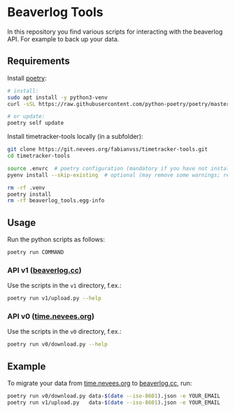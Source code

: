 # Beaverlog Tools

In this repository you find various scripts for interacting with the beaverlog API. For example to back up your data.

## Requirements

Install [poetry](https://python-poetry.org/docs/#installation):

```bash
# install:
sudo apt install -y python3-venv
curl -sSL https://raw.githubusercontent.com/python-poetry/poetry/master/get-poetry.py | python

# or update:
poetry self update
```

Install timetracker-tools locally (in a subfolder):

```bash
git clone https://git.nevees.org/fabianvss/timetracker-tools.git
cd timetracker-tools

source .envrc  # poetry configuration (mandatory if you have not installed direnv)
pyenv install --skip-existing  # optional (may remove some warnings; requires pyenv)

rm -rf .venv
poetry install
rm -rf beaverlog_tools.egg-info
```

## Usage

Run the python scripts as follows:

```bash
poetry run COMMAND
```

### API v1 ([beaverlog.cc](https://beaverlog.cc/api/swagger-ui))

Use the scripts in the `v1` directory, f.ex.:

```bash
poetry run v1/upload.py --help
```

### API v0 ([time.nevees.org](http://time.nevees.org/api/swagger-ui))

Use the scripts in the `v0` directory, f.ex.:

```bash
poetry run v0/download.py --help
```

## Example

To migrate your data from [time.nevees.org](http://time.nevees.org) to [beaverlog.cc](https://beaverlog.cc), run:

```bash
poetry run v0/download.py data-$(date --iso-8601).json -e YOUR_EMAIL
poetry run v1/upload.py   data-$(date --iso-8601).json -e YOUR_EMAIL
```
